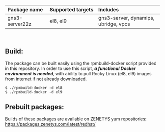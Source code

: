| Package&nbsp;name | Supported&nbsp;targets | Includes |
| :--- | :--- | :--- |
| gns3-server22z | el8, el9 | gns3-server, dynamips, ubridge, vpcs |
<br/>

## Build:

The package can be built easily using the rpmbuild-docker script provided in this repository. In order to use this script, _**a functional Docker environment is needed**_, with ability to pull Rocky Linux (el8, el9) images from internet if not already downloaded.

```
$ ./rpmbuild-docker -d el8
$ ./rpmbuild-docker -d el9
```

## Prebuilt packages:

Builds of these packages are available on ZENETYS yum repositories:<br/>
https://packages.zenetys.com/latest/redhat/
